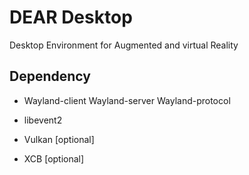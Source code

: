 # DEAR Desktop

Desktop Environment for Augmented and virtual Reality

## Dependency

+ Wayland-client Wayland-server Wayland-protocol

+ libevent2

+ Vulkan [optional]

+ XCB [optional]